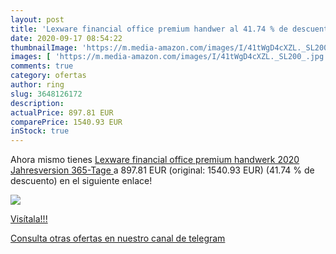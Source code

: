 ```yaml
---
layout: post
title: 'Lexware financial office premium handwer al 41.74 % de descuento'
date: 2020-09-17 08:54:22
thumbnailImage: 'https://m.media-amazon.com/images/I/41tWgD4cXZL._SL200_.jpg'
images: [ 'https://m.media-amazon.com/images/I/41tWgD4cXZL._SL200_.jpg' ]
comments: true
category: ofertas
author: ring
slug: 3648126172
description:
actualPrice: 897.81 EUR
comparePrice: 1540.93 EUR
inStock: true
---
```


Ahora mismo tienes [Lexware financial office premium handwerk 2020 Jahresversion  365-Tage ](https://www.amazon.com/dp/3648126172/?tag=redken08-20) a 897.81 EUR (original: 1540.93 EUR) (41.74 %  de descuento) en el siguiente enlace!

[![](https://m.media-amazon.com/images/I/41tWgD4cXZL._SL200_.jpg)](https://www.amazon.com/dp/3648126172/?tag=redken08-20)

[Visítala!!!](https://www.amazon.com/dp/3648126172/?tag=redken08-20)

[Consulta otras ofertas en nuestro canal de telegram](https://t.me/s/ofertas25)
